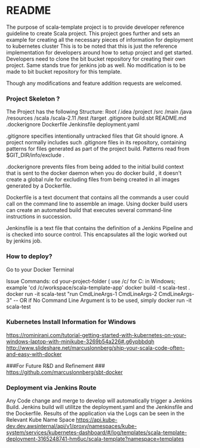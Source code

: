 # README #

The purpose of scala-template project is to provide developer reference guideline to create Scala project. 
This project goes further and sets an example for creating all the necessary pieces of information for deployment to kubernetes cluster 
This is to be noted that this is just the reference implementation for developers around how to setup project and get started.
Developers need to clone the bit bucket repository for creating their own project. Same stands true for jenkins job as well.
No modification is to be made to bit bucket repository for this template.

Though any modifications and feature addition requests are welcomed.

###  Project Skeleton ? ###

The Project has the following Structure:
Root
	/.idea
	/project
	/src
		/main
			/java
			/resources
			/scala
			/scala-2.11
		/test
	/target
	.gitignore
	build.sbt
	README.md
	.dockerignore
	Dockerfile
	Jenkinsfile
	deployment.yaml

.gitignore specifies intentionally untracked files that Git should ignore. A project normally includes such .gitignore files in its repository, containing patterns for files generated as part of the project build.
Patterns read from $GIT_DIR/info/exclude .

.dockerignore prevents files from being added to the initial build context that is sent to the docker daemon when you do docker build , it doesn't create a global rule for excluding files from being created in all images generated by a Dockerfile.

Dockerfile is a text document that contains all the commands a user could call on the command line to assemble an image. Using docker build users can create an automated build that executes several command-line instructions in succession.

Jenkinsfile is a text file that contains the definition of a Jenkins Pipeline and is checked into source control. This encapsulates all the logic worked out by jenkins job.


### How to deploy? ###

Go to your Docker Terminal

Issue Commands:
cd your-project-folder ( use /c/ for C: in Windows; example 'cd /c/workspace/scala-template-app'
docker build -t scala-test .
docker run -it  scala-test  "run CmdLineArgs-1 CmdLineArgs-2 CmdLineArgs-3"
-- OR if No Command Line Argument is to be used, simply
docker run -it  scala-test  

### Kubernetes Install Information for Windows ###
https://rominirani.com/tutorial-getting-started-with-kubernetes-on-your-windows-laptop-with-minikube-3269b54a226#.g6ypbbdqh
http://www.slideshare.net/marcuslonnberg/ship-your-scala-code-often-and-easy-with-docker

###For Future R&D and Refinement ###
https://github.com/marcuslonnberg/sbt-docker


### Deployment via Jenkins Route ###
Any Code change and merge to develop will automatically trigger a Jenkins Build.
Jenkins build will utilitze the deployment.yaml and the Jenkinsfile and the Dockerfile.
Results of the application via the Logs can be seen in the Relevant Kube Name Space
https://api.kube-dev.dev.awsinternal/api/v1/proxy/namespaces/kube-system/services/kubernetes-dashboard/#/log/templates/scala-template-deployment-3165248741-hm6uc/scala-template?namespace=templates